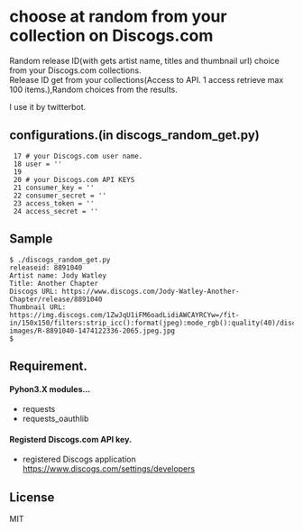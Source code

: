 #  choose at random from your collection on Discogs.com
Random release ID(with gets artist name, titles and thumbnail url) choice from your Discogs.com collections.   
Release ID get from your collections(Access to API. 1 access retrieve max 100 items.),Random choices from the results.   
   
I use it by twitterbot.

## configurations.(in discogs_random_get.py)
     17 # your Discogs.com user name.
     18 user = ''
     19
     20 # your Discogs.com API KEYS
     21 consumer_key = ''
     22 consumer_secret = ''
     23 access_token = ''
     24 access_secret = ''
## Sample
```
$ ./discogs_random_get.py
releaseid: 8891040
Artist name: Jody Watley
Title: Another Chapter
Discogs URL: https://www.discogs.com/Jody-Watley-Another-Chapter/release/8891040
Thumbnail URL: https://img.discogs.com/1ZwJqU1iFM6oadLidiAWCAYRCYw=/fit-in/150x150/filters:strip_icc():format(jpeg):mode_rgb():quality(40)/discogs-images/R-8891040-1474122336-2065.jpeg.jpg
$
```

## Requirement.
#### Pyhon3.X modules...
* requests
* requests_oauthlib

#### Registerd Discogs.com API key.
* registered Discogs application   
https://www.discogs.com/settings/developers

## License
MIT

